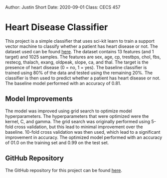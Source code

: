 Author: Justin Short
Date: 2020-09-01
Class: CECS 457

# Heart Disease Classifier
This project is a simple classifier that uses sci-kit learn to train a support vector machine to classify whether a patient has heart disease or not. The dataset used can be found [here](https://www.kaggle.com/datasets/johnsmith88/heart-disease-dataset). The dataset contains 13 features (and 1 target) and 1025 samples. The features are sex, age, cp, trestbps, chol, fbs, restecg, thalach, exang, oldpeak, slope, ca, and thal. The target is the presence of heart disease (0 = no, 1 = yes). The baseline classifier is trained using 80% of the data and tested using the remaining 20%. The classifier is then used to predict whether a patient has heart disease or not. The baseline model performed with an accuracy of 0.81.  

## Model Improvements
The model was improved using grid search to optimize model hyperparameters. The hyperparameters that were optimized were the kernel, C, and gamma. The grid search was originally performed using 5-fold cross validation, but this lead to minimal improvement over the baseline. 10-fold cross validation was then used, which lead to a significant improvement in accuracy. The optimized model performed with an accuracy of 01.0 on the training set and 0.99 on the test set.


## GitHub Repository
The GitHub repository for this project can be found [here](https://github.com/jnshort/heart_disease_classifier).